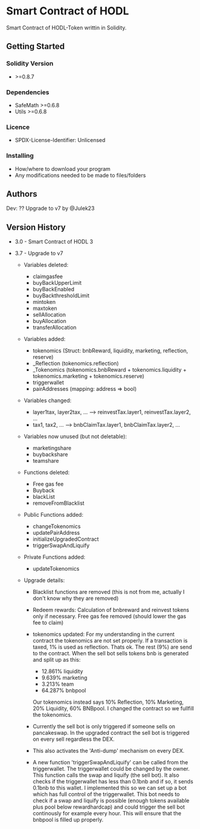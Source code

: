 # Smart Contract of HODL

Smart Contract of HODL-Token writtin in Solidity.

## Getting Started

### Solidity Version

* \>=0.8.7

### Dependencies

* SafeMath    >=0.6.8
* Utils       >=0.6.8

### Licence

* SPDX-License-Identifier: Unlicensed

### Installing

* How/where to download your program
* Any modifications needed to be made to files/folders

## Authors

Dev: ??
Upgrade to v7 by @Julek23

## Version History

* 3.0 - Smart Contract of HODL 3
    
* 3.7 - Upgrade to v7
    * Variables deleted:
        * claimgasfee
        * buyBackUpperLimit
        * buyBackEnabled
        * buyBackthresholdLimit
        * mintoken
        * maxtoken
        * sellAllocation
        * buyAllocation
        * transferAllocation
        
    * Variables added:
        * tokenomics (Struct: bnbReward, liquidity, marketing, reflection, reserve)
        * _Reflection (tokenomics.reflection)
        * _Tokenomics (tokenomics.bnbReward + tokenomics.liquidity + tokenomics.marketing + tokenomics.reserve)
        * triggerwallet
        * pairAddresses (mapping: address => bool)

    * Variables changed:
        * layer1tax, layer2tax, ... --> reinvestTax.layer1, reinvestTax.layer2, ...
        * tax1, tax2, ... --> bnbClaimTax.layer1, bnbClaimTax.layer2, ...

    * Variables now unused (but not deletable):
        * marketingshare
        * buybackshare
        * teamshare

    * Functions deleted:
        * Free gas fee
        * Buyback
        * blackList
        * removeFromBlacklist  

    * Public Functions added: 
        * changeTokenomics
        * updatePairAddress
        * initializeUpgradedContract
        * triggerSwapAndLiquify
         
    * Private Functions added:
        * updateTokenomics 

    * Upgrade details:
      * Blacklist functions are removed (this is not from me, actually I don't know why they are removed)
      * Redeem rewards: Calculation of bnbreward and reinvest tokens only if necessary. Free gas fee removed (should lower the gas fee to claim)
      * tokenomics updated: For my understanding in the current contract the tokenomics are not set properly. If a transaction is taxed, 1% is used as reflection. 
        Thats ok. The rest (9%) are send to the contract. When the sell bot sells tokens bnb is generated and split up as this:
          * 12.861% liquidity
          * 9.639% marketing
          * 3.213% team
          * 64.287% bnbpool  
          
         Our tokenomics instead says 10% Reflection, 10% Marketing, 20% Liquidity, 60% BNBpool. I changed the contract so we fullfill the tokenomics.
      * Currently the sell bot is only triggered if someone sells on pancakeswap. In the upgraded contract the sell bot is triggered on every sell regardless the DEX.
      * This also activates the 'Anti-dump' mechanism on every DEX.
      * A new function 'triggerSwapAndLiquify' can be called from the triggerwallet. The triggerwallet could be changed by the owner. This function calls the swap and liquify (the sell bot).
        It also checks if the triggerwallet has less than 0.1bnb and if so, it sends 0.1bnb to this wallet.
        I implemented this so we can set up a bot which has full control of the triggerwallet. This bot needs to check if a swap and liquify is possible (enough tokens available plus pool below rewardhardcap) and could trigger the sell bot continously for example every hour.
        This will ensure that the bnbpool is filled up properly.
        
        
        
